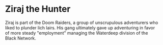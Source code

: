 # Ziraj the Hunter

Ziraj is part of the Doom Raiders, a group of unscrupulous adventurers who liked to plunder lich lairs. His gang ultimately gave up adventuring in favor of more steady "employment" managing the Waterdeep division of the Black Network.